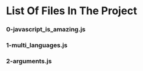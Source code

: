 # List Of Files In The Project

### 0-javascript_is_amazing.js

### 1-multi_languages.js

### 2-arguments.js

###   

